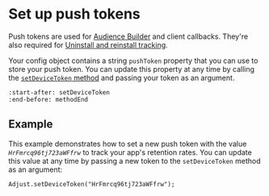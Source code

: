 # Set up push tokens

Push tokens are used for [Audience Builder](https://help.adjust.com/en/article/audience-builder) and client callbacks. They're also required for [Uninstall and reinstall tracking](https://help.adjust.com/en/article/uninstalls-reinstalls).

Your config object contains a string `pushToken` property that you can use to store your push token. You can update this property at any time by calling the [`setDeviceToken` method](unity-setDeviceToken-invocation) and passing your token as an argument.

```{include} /unity/fragments/Adjust.md
:start-after: setDeviceToken
:end-before: methodEnd
```

## Example

This example demonstrates how to set a new push token with the value _`HrFmrcq96tj723aWFfrw`_ to track your app's retention rates. You can update this value at any time by passing a new token to the `setDeviceToken` method as an argument:

```{code-block} cs
Adjust.setDeviceToken("HrFmrcq96tj723aWFfrw");
```
